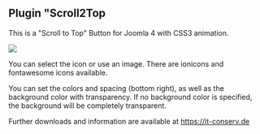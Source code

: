 <h2>Plugin "Scroll2Top</h2>
<p>This is a "Scroll to Top" Button for Joomla 4 with CSS3 animation.</p>
<img src="https://user-images.githubusercontent.com/31522294/148114771-5bc63f35-58fb-4f66-8db7-aba07f8f80eb.jpg">
<p>You can select the icon or use an image. There are ionicons and fontawesome icons available.</p>
<p>You can set the colors and spacing (bottom right), as well as the background color with transparency. If no background color is specified, the background will be completely transparent.</p>
<p>Further downloads and information are available at <a href="https://it-conserv.de">https://it-conserv.de</a></p>

